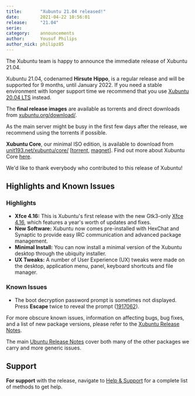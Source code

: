 ```yaml
---
title:       "Xubuntu 21.04 released!"
date:        2021-04-22 10:56:01
release:     "21.04"
serie:       
category:    announcements
author:      Yousuf Philips
author_nick: philipz85
---
```


The Xubuntu team is happy to announce the immediate release of Xubuntu 21.04.

Xubuntu 21.04, codenamed **Hirsute Hippo**, is a regular release and will be supported for 9 months, until January 2022. If you need a stable environment with longer support time we recommend that you use [Xubuntu 20.04 LTS](https://xubuntu.org/release/20-04/) instead.

The **final release images** are available as torrents and direct downloads from [xubuntu.org/download/](https://xubuntu.org/download/).

As the main server might be busy in the first few days after the release, we recommend using the torrents if possible.

**Xubuntu Core**, our minimal ISO edition, is available to download from [unit193.net/xubuntu/core/](https://unit193.net/xubuntu/core/) \[[torrent](https://unit193.net/xubuntu/core/pending/xubuntu-21.04-core-amd64.iso.torrent), [magnet](magnet:?xt=urn:btih:ca4784dadc291db154f2dc6806aad96140bb83f3&tr=udp://tracker.unit193.net:6969&tr=udp://tracker.opentrackr.org:1337/announce&dn=xubuntu-21.04-core-amd64.iso)\]. Find out more about Xubuntu Core [here](https://unit193.net/xubuntu/).

We'd like to thank everybody who contributed to this release of Xubuntu!

Highlights and Known Issues
---------------------------

### Highlights

- **Xfce 4.16:** This is Xubuntu's first release with the new Gtk3-only [Xfce 4.16](https://www.xfce.org/about/news/?post=1608595200), which features a year's worth of updates and fixes.
- **New Software:** Xubuntu now comes pre-installed with HexChat and Synaptic to provide easy IRC communication and advanced package management.
- **Minimal Install:** You can now install a minimal version of the Xubuntu desktop through the ubiquity installer.
- **UX Tweaks:** A number of User Experience (UX) tweaks were made on the desktop, application menu, panel, keyboard shortcuts and file manager.

### Known Issues

- The boot decryption password prompt is sometimes not displayed. Press **Escape** twice to reveal the prompt ([1917062](https://bugs.launchpad.net/xubuntu-artwork/+bug/1917062)).

For more obscure known issues, information on affecting bugs, bug fixes, and a list of new package versions, please refer to the [Xubuntu Release Notes](https://wiki.xubuntu.org/releases/21.04/release-notes).

The main [Ubuntu Release Notes](https://discourse.ubuntu.com/t/hirsute-hippo-release-notes/19221) cover both many of the other packages we carry and more generic issues.

Support
-------

**For support** with the release, navigate to [Help &amp; Support](https://xubuntu.org/help/) for a complete list of methods to get help.
